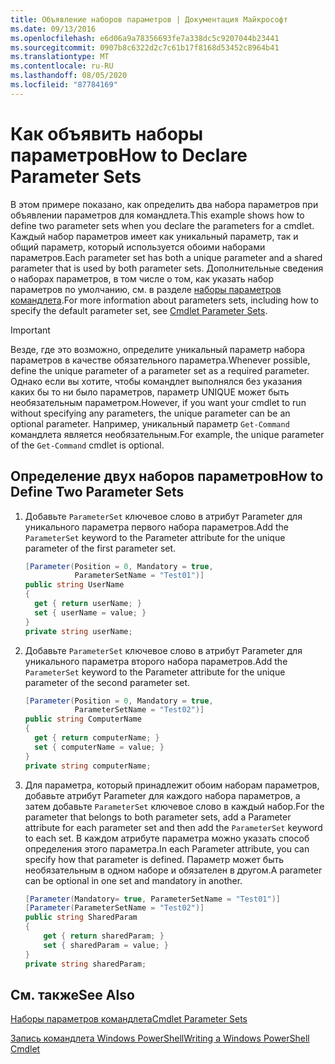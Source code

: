 ```yaml
---
title: Объявление наборов параметров | Документация Майкрософт
ms.date: 09/13/2016
ms.openlocfilehash: e6d06a9a78356693fe7a338dc5c9207044b23441
ms.sourcegitcommit: 0907b8c6322d2c7c61b17f8168d53452c8964b41
ms.translationtype: MT
ms.contentlocale: ru-RU
ms.lasthandoff: 08/05/2020
ms.locfileid: "87784169"
---
```

# <a name="how-to-declare-parameter-sets"></a><span data-ttu-id="603d9-102">Как объявить наборы параметров</span><span class="sxs-lookup"><span data-stu-id="603d9-102">How to Declare Parameter Sets</span></span>

<span data-ttu-id="603d9-103">В этом примере показано, как определить два набора параметров при объявлении параметров для командлета.</span><span class="sxs-lookup"><span data-stu-id="603d9-103">This example shows how to define two parameter sets when you declare the parameters for a cmdlet.</span></span> <span data-ttu-id="603d9-104">Каждый набор параметров имеет как уникальный параметр, так и общий параметр, который используется обоими наборами параметров.</span><span class="sxs-lookup"><span data-stu-id="603d9-104">Each parameter set has both a unique parameter and a shared parameter that is used by both parameter sets.</span></span> <span data-ttu-id="603d9-105">Дополнительные сведения о наборах параметров, в том числе о том, как указать набор параметров по умолчанию, см. в разделе [наборы параметров командлета](./cmdlet-parameter-sets.md).</span><span class="sxs-lookup"><span data-stu-id="603d9-105">For more information about parameters sets, including how to specify the default parameter set, see [Cmdlet Parameter Sets](./cmdlet-parameter-sets.md).</span></span>

> [!IMPORTANT]
> <span data-ttu-id="603d9-106">Везде, где это возможно, определите уникальный параметр набора параметров в качестве обязательного параметра.</span><span class="sxs-lookup"><span data-stu-id="603d9-106">Whenever possible, define the unique parameter of a parameter set as a required parameter.</span></span> <span data-ttu-id="603d9-107">Однако если вы хотите, чтобы командлет выполнялся без указания каких бы то ни было параметров, параметр UNIQUE может быть необязательным параметром.</span><span class="sxs-lookup"><span data-stu-id="603d9-107">However, if you want your cmdlet to run without specifying any parameters, the unique parameter can be an optional parameter.</span></span> <span data-ttu-id="603d9-108">Например, уникальный параметр `Get-Command` командлета является необязательным.</span><span class="sxs-lookup"><span data-stu-id="603d9-108">For example, the unique parameter of the `Get-Command` cmdlet is optional.</span></span>

## <a name="how-to-define-two-parameter-sets"></a><span data-ttu-id="603d9-109">Определение двух наборов параметров</span><span class="sxs-lookup"><span data-stu-id="603d9-109">How to Define Two Parameter Sets</span></span>

1. <span data-ttu-id="603d9-110">Добавьте `ParameterSet` ключевое слово в атрибут Parameter для уникального параметра первого набора параметров.</span><span class="sxs-lookup"><span data-stu-id="603d9-110">Add the `ParameterSet` keyword to the Parameter attribute for the unique parameter of the first parameter set.</span></span>

   ```csharp
   [Parameter(Position = 0, Mandatory = true,
              ParameterSetName = "Test01")]
   public string UserName
   {
     get { return userName; }
     set { userName = value; }
   }
   private string userName;
   ```

2. <span data-ttu-id="603d9-111">Добавьте `ParameterSet` ключевое слово в атрибут Parameter для уникального параметра второго набора параметров.</span><span class="sxs-lookup"><span data-stu-id="603d9-111">Add the `ParameterSet` keyword to the Parameter attribute for the unique parameter of the second parameter set.</span></span>

   ```csharp
   [Parameter(Position = 0, Mandatory = true,
              ParameterSetName = "Test02")]
   public string ComputerName
   {
     get { return computerName; }
     set { computerName = value; }
   }
   private string computerName;
   ```

3. <span data-ttu-id="603d9-112">Для параметра, который принадлежит обоим наборам параметров, добавьте атрибут Parameter для каждого набора параметров, а затем добавьте `ParameterSet` ключевое слово в каждый набор.</span><span class="sxs-lookup"><span data-stu-id="603d9-112">For the parameter that belongs to both parameter sets, add a Parameter attribute for each parameter set and then add the `ParameterSet` keyword to each set.</span></span> <span data-ttu-id="603d9-113">В каждом атрибуте параметра можно указать способ определения этого параметра.</span><span class="sxs-lookup"><span data-stu-id="603d9-113">In each Parameter attribute, you can specify how that parameter is defined.</span></span> <span data-ttu-id="603d9-114">Параметр может быть необязательным в одном наборе и обязателен в другом.</span><span class="sxs-lookup"><span data-stu-id="603d9-114">A parameter can be optional in one set and mandatory in another.</span></span>

   ```csharp
   [Parameter(Mandatory= true, ParameterSetName = "Test01")]
   [Parameter(ParameterSetName = "Test02")]
   public string SharedParam
   {
       get { return sharedParam; }
       set { sharedParam = value; }
   }
   private string sharedParam;
   ```

## <a name="see-also"></a><span data-ttu-id="603d9-115">См. также</span><span class="sxs-lookup"><span data-stu-id="603d9-115">See Also</span></span>

[<span data-ttu-id="603d9-116">Наборы параметров командлета</span><span class="sxs-lookup"><span data-stu-id="603d9-116">Cmdlet Parameter Sets</span></span>](./cmdlet-parameter-sets.md)

[<span data-ttu-id="603d9-117">Запись командлета Windows PowerShell</span><span class="sxs-lookup"><span data-stu-id="603d9-117">Writing a Windows PowerShell Cmdlet</span></span>](./writing-a-windows-powershell-cmdlet.md)
